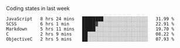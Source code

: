 Coding states in last week

<!--START_SECTION:waka-->
```text
JavaScript   8 hrs 24 mins   ████████░░░░░░░░░░░░░░░░░   31.99 % 
SCSS         6 hrs 1 min     █████▓░░░░░░░░░░░░░░░░░░░   22.91 % 
Markdown     5 hrs 11 mins   █████░░░░░░░░░░░░░░░░░░░░   19.70 % 
C            2 hrs 9 mins    ██░░░░░░░░░░░░░░░░░░░░░░░   08.22 % 
ObjectiveC   2 hrs 5 mins    ██░░░░░░░░░░░░░░░░░░░░░░░   07.93 % 
```
<!--END_SECTION:waka-->
